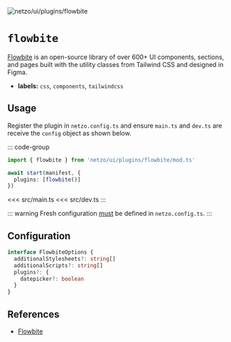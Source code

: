 <img src="https://raw.githubusercontent.com/netzo/netzo/main/assets/plugins/flowbite.svg" alt="netzo/ui/plugins/flowbite" class="mb-5 w-75px">

# `flowbite`

[Flowbite](https://flowbite.com) is an open-source library of over 600+ UI components, sections, and pages built with the utility classes from Tailwind CSS and designed in Figma.

- **labels:** `css`, `components`, `tailwindcss`

## Usage

Register the plugin in `netzo.config.ts` and ensure `main.ts` and `dev.ts` are receive the `config` object as shown below.

::: code-group
```ts [netzo.config.ts]
import { flowbite } from 'netzo/ui/plugins/flowbite/mod.ts'

await start(manifest, {
  plugins: [flowbite()]
})
```
<<< src/main.ts
<<< src/dev.ts
:::

::: warning Fresh configuration [must](https://fresh.deno.dev/docs/concepts/ahead-of-time-builds#migrating-existing-projects-with-plugins) be defined in `netzo.config.ts`.
:::

## Configuration

```ts
interface FlowbiteOptions {
  additionalStylesheets?: string[]
  additionalScripts?: string[]
  plugins?: {
    datepicker?: boolean
  }
}
```

## References

- [Flowbite](https://flowbite.com/)
